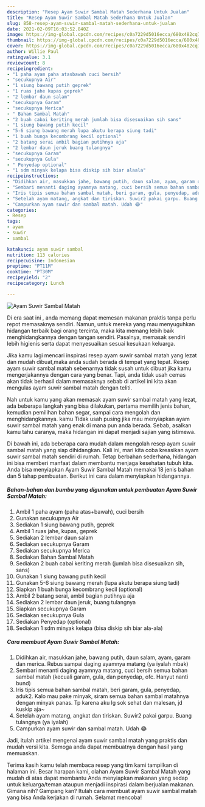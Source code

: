 ```yaml
---
description: "Resep Ayam Suwir Sambal Matah Sederhana Untuk Jualan"
title: "Resep Ayam Suwir Sambal Matah Sederhana Untuk Jualan"
slug: 858-resep-ayam-suwir-sambal-matah-sederhana-untuk-jualan
date: 2021-02-09T16:03:52.840Z
image: https://img-global.cpcdn.com/recipes/c0a7229d5016ecca/680x482cq70/ayam-suwir-sambal-matah-foto-resep-utama.jpg
thumbnail: https://img-global.cpcdn.com/recipes/c0a7229d5016ecca/680x482cq70/ayam-suwir-sambal-matah-foto-resep-utama.jpg
cover: https://img-global.cpcdn.com/recipes/c0a7229d5016ecca/680x482cq70/ayam-suwir-sambal-matah-foto-resep-utama.jpg
author: Willie Paul
ratingvalue: 3.1
reviewcount: 8
recipeingredient:
- "1 paha ayam paha atasbawah cuci bersih"
- "secukupnya Air"
- "1 siung bawang putih geprek"
- "1 ruas jahe kupas geprek"
- "2 lembar daun salam"
- "secukupnya Garam"
- "secukupnya Merica"
- " Bahan Sambal Matah"
- "2 buah cabai keriting merah jumlah bisa disesuaikan sih sans"
- "1 siung bawang putih kecil"
- "5-6 siung bawang merah lupa akutu berapa siung tadi"
- "1 buah bunga kecombrang kecil optional"
- "2 batang serai ambil bagian putihnya aja"
- "2 lembar daun jeruk buang tulangnya"
- "secukupnya Garam"
- "secukupnya Gula"
- " Penyedap optional"
- "1 sdm minyak kelapa bisa diskip sih biar alaala"
recipeinstructions:
- "Didihkan air, masukkan jahe, bawang putih, daun salam, ayam, garam dan merica. Rebus sampai daging ayamnya matang (ya iyalah mbak)"
- "Sembari menanti daging ayamnya matang, cuci bersih semua bahan sambal matah (kecuali garam, gula, dan penyedap, ofc. Hanyut nanti bund)"
- "Iris tipis semua bahan sambal matah, beri garam, gula, penyedap, aduk2. Kalo mau pake minyak, siram semua bahan sambal matahnya dengan minyak panas. Tp karena aku lg sok sehat dan malesan, jd kuskip aja~"
- "Setelah ayam matang, angkat dan tiriskan. Suwir2 pakai garpu. Buang tulangnya (ya iyalah)"
- "Campurkan ayam suwir dan sambal matah. Udah 😂"
categories:
- Resep
tags:
- ayam
- suwir
- sambal

katakunci: ayam suwir sambal 
nutrition: 113 calories
recipecuisine: Indonesian
preptime: "PT11M"
cooktime: "PT30M"
recipeyield: "2"
recipecategory: Lunch

---
```



![Ayam Suwir Sambal Matah](https://img-global.cpcdn.com/recipes/c0a7229d5016ecca/680x482cq70/ayam-suwir-sambal-matah-foto-resep-utama.jpg)

Di era  saat ini , anda memang dapat memesan makanan praktis tanpa perlu repot memasaknya sendiri. Namun, untuk mereka yang mau menyuguhkan hidangan terbaik bagi orang tercinta, maka kita memang lebih baik menghidangkannya dengan tangan sendiri. Pasalnya, memasak sendiri lebih higienis serta dapat menyesuaikan sesuai kesukaan keluarga.

Jika kamu lagi mencari inspirasi resep ayam suwir sambal matah yang lezat dan mudah dibuat,maka anda sudah berada di tempat yang tepat. Resep ayam suwir sambal matah  sebenarnya tidak susah untuk dibuat jika kamu mengerjakannya dengan cara yang benar. Tapi, anda tidak usah cemas akan tidak berhasil dalam memasaknya 
sebab di artikel ini kita akan mengulas ayam suwir sambal matah dengan teliti.  



Nah untuk kamu yang akan memasak ayam suwir sambal matah yang lezat, ada beberapa langkah yang bisa dilakukan, pertama memilih jenis bahan, kemudian pemilihan bahan segar, sampai cara mengolah dan menghidangkannya. kamu Tidak usah pusing jika mau menyiapkan ayam suwir sambal matah yang enak di mana pun anda berada. Sebab, asalkan kamu  tahu caranya, maka hidangan ini dapat menjadi sajian yang istimewa.

Di bawah ini, ada beberapa cara mudah dalam mengolah resep ayam suwir sambal matah yang siap dihidangkan. Kali ini, mari kita coba kreasikan ayam suwir sambal matah sendiri di rumah. Tetap berbahan sederhana, hidangan ini bisa memberi manfaat dalam membantu menjaga kesehatan tubuh kita. Anda bisa menyiapkan Ayam Suwir Sambal Matah memakai 18 jenis bahan dan 5 tahap pembuatan. Berikut ini cara dalam menyiapkan hidangannya.

<!--inarticleads1-->

##### Bahan-bahan dan bumbu yang digunakan untuk pembuatan Ayam Suwir Sambal Matah:

1. Ambil 1 paha ayam (paha atas+bawah), cuci bersih
1. Gunakan secukupnya Air
1. Sediakan 1 siung bawang putih, geprek
1. Ambil 1 ruas jahe, kupas, geprek
1. Sediakan 2 lembar daun salam
1. Sediakan secukupnya Garam
1. Sediakan secukupnya Merica
1. Sediakan  Bahan Sambal Matah
1. Sediakan 2 buah cabai keriting merah (jumlah bisa disesuaikan sih, sans)
1. Gunakan 1 siung bawang putih kecil
1. Gunakan 5-6 siung bawang merah (lupa akutu berapa siung tadi)
1. Siapkan 1 buah bunga kecombrang kecil (optional)
1. Ambil 2 batang serai, ambil bagian putihnya aja
1. Sediakan 2 lembar daun jeruk, buang tulangnya
1. Siapkan secukupnya Garam
1. Sediakan secukupnya Gula
1. Sediakan  Penyedap (optional)
1. Sediakan 1 sdm minyak kelapa (bisa diskip sih biar ala-ala)




<!--inarticleads2-->

##### Cara membuat Ayam Suwir Sambal Matah:

1. Didihkan air, masukkan jahe, bawang putih, daun salam, ayam, garam dan merica. Rebus sampai daging ayamnya matang (ya iyalah mbak)
1. Sembari menanti daging ayamnya matang, cuci bersih semua bahan sambal matah (kecuali garam, gula, dan penyedap, ofc. Hanyut nanti bund)
1. Iris tipis semua bahan sambal matah, beri garam, gula, penyedap, aduk2. Kalo mau pake minyak, siram semua bahan sambal matahnya dengan minyak panas. Tp karena aku lg sok sehat dan malesan, jd kuskip aja~
1. Setelah ayam matang, angkat dan tiriskan. Suwir2 pakai garpu. Buang tulangnya (ya iyalah)
1. Campurkan ayam suwir dan sambal matah. Udah 😂




Jadi, itulah artikel mengenai  ayam suwir sambal matah  yang praktis dan mudah versi kita. Semoga anda dapat membuatnya dengan hasil yang memuaskan. 

Terima kasih kamu telah membaca resep yang tim kami tampilkan di halaman ini. Besar harapan kami, olahan  Ayam Suwir Sambal Matah yang mudah di atas dapat membantu Anda menyiapkan makanan yang sedap untuk keluarga/teman ataupun menjadi inspirasi dalam berjualan makanan. Gimana nih? Gampang kan? Itulah cara membuat ayam suwir sambal matah yang bisa Anda kerjakan di rumah. Selamat mencoba!

